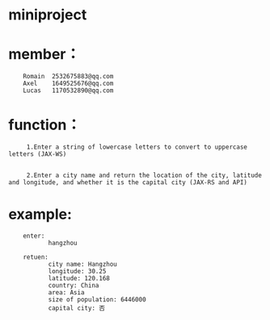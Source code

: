 # miniproject

# member：
        Romain  2532675883@qq.com
        Axel    1649525676@qq.com
        Lucas   1170532890@qq.com

# function：
         1.Enter a string of lowercase letters to convert to uppercase letters (JAX-WS)


         2.Enter a city name and return the location of the city, latitude and longitude, and whether it is the capital city (JAX-RS and API)

# example:
        enter: 
               hangzhou

        retuen:
               city name: Hangzhou
               longitude: 30.25
               latitude: 120.168
               country: China
               area: Asia
               size of population: 6446000
               capital city: 否
